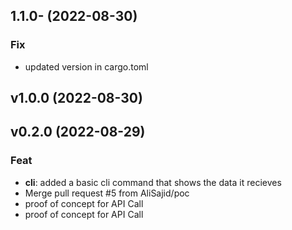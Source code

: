 ## 1.1.0- (2022-08-30)

### Fix

- updated version in cargo.toml

## v1.0.0 (2022-08-30)

## v0.2.0 (2022-08-29)

### Feat

- **cli**: added a basic cli command that shows the data it recieves
- Merge pull request #5 from AliSajid/poc
- proof of concept for API Call
- proof of concept for API Call
